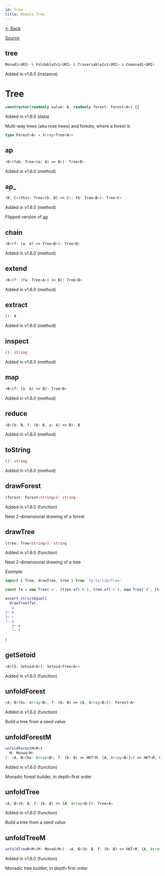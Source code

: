 ```yaml
---
id: Tree
title: Module Tree
---
```


[← Back](.)

[Source](https://github.com/gcanti/fp-ts/blob/master/src/Tree.ts)

## tree

```ts
Monad1<URI> & Foldable2v1<URI> & Traversable2v1<URI> & Comonad1<URI>
```

Added in v1.6.0 (instance)

# Tree

```ts
constructor(readonly value: A, readonly forest: Forest<A>) {}
```

Added in v1.6.0 (data)

Multi-way trees (aka rose trees) and forests, where a forest is

```ts
type Forest<A> = Array<Tree<A>>
```

## ap

```ts
<B>(fab: Tree<(a: A) => B>): Tree<B>
```

Added in v1.6.0 (method)

## ap\_

```ts
<B, C>(this: Tree<(b: B) => C>, fb: Tree<B>): Tree<C>
```

Added in v1.6.0 (method)

Flipped version of [ap](#ap)

## chain

```ts
<B>(f: (a: A) => Tree<B>): Tree<B>
```

Added in v1.6.0 (method)

## extend

```ts
<B>(f: (fa: Tree<A>) => B): Tree<B>
```

Added in v1.6.0 (method)

## extract

```ts
(): A
```

Added in v1.6.0 (method)

## inspect

```ts
(): string
```

Added in v1.6.0 (method)

## map

```ts
<B>(f: (a: A) => B): Tree<B>
```

Added in v1.6.0 (method)

## reduce

```ts
<B>(b: B, f: (b: B, a: A) => B): B
```

Added in v1.6.0 (method)

## toString

```ts
(): string
```

Added in v1.6.0 (method)

## drawForest

```ts
(forest: Forest<string>): string
```

Added in v1.6.0 (function)

Neat 2-dimensional drawing of a forest

## drawTree

```ts
(tree: Tree<string>): string
```

Added in v1.6.0 (function)

Neat 2-dimensional drawing of a tree

_Example_

```ts
import { Tree, drawTree, tree } from 'fp-ts/lib/Tree'

const fa = new Tree('a', [tree.of('b'), tree.of('c'), new Tree('d', [tree.of('e'), tree.of('f')])])

assert.strictEqual(
  drawTree(fa),
  `a
├─ b
├─ c
└─ d
   ├─ e
   └─ f
`
)
```

## getSetoid

```ts
<A>(S: Setoid<A>): Setoid<Tree<A>>
```

Added in v1.6.0 (function)

## unfoldForest

```ts
<A, B>(bs: Array<B>, f: (b: B) => [A, Array<B>]): Forest<A>
```

Added in v1.6.0 (function)

Build a tree from a seed value

## unfoldForestM

```ts
unfoldForestM<M>(
  M: Monad<M>
): <A, B>(bs: Array<B>, f: (b: B) => HKT<M, [A, Array<B>]>) => HKT<M, Forest<A>>
```

Added in v1.6.0 (function)

Monadic forest builder, in depth-first order

## unfoldTree

```ts
<A, B>(b: B, f: (b: B) => [A, Array<B>]): Tree<A>
```

Added in v1.6.0 (function)

Build a tree from a seed value

## unfoldTreeM

```ts
unfoldTreeM<M>(M: Monad<M>): <A, B>(b: B, f: (b: B) => HKT<M, [A, Array<B>]>) => HKT<M, Tree<A>>
```

Added in v1.6.0 (function)

Monadic tree builder, in depth-first order
